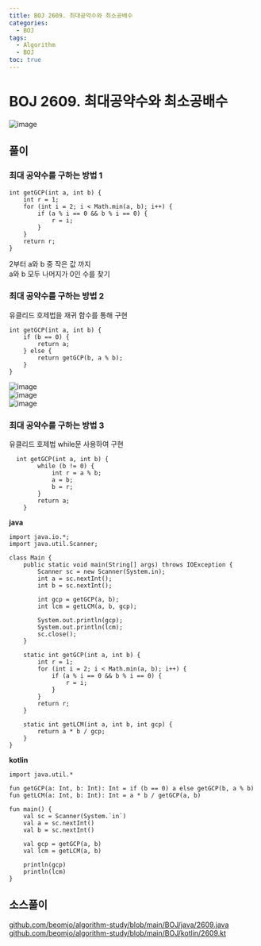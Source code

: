 ```yaml
---
title: BOJ 2609. 최대공약수와 최소공배수
categories:
  - BOJ
tags:
  - Algorithm
  - BOJ
toc: true
---
```


# **BOJ 2609. 최대공약수와 최소공배수**
![image](https://user-images.githubusercontent.com/39984656/134812720-fd59b3e8-a904-454a-943e-025d9f47c0a7.png)  

## **풀이**

### **최대 공약수를 구하는 방법 1**
```
int getGCP(int a, int b) {
    int r = 1;
    for (int i = 2; i < Math.min(a, b); i++) {
        if (a % i == 0 && b % i == 0) {
            r = i;
        }
    }
    return r;
}
```
2부터 a와 b 중 작은 값 까지  
a와 b 모두 나머지가 0인 수를 찾기  
  
### **최대 공약수를 구하는 방법 2**
유클리드 호제법을 재귀 함수를 통해 구현
```
int getGCP(int a, int b) {
    if (b == 0) {
        return a;
    } else {
        return getGCP(b, a % b);
    }
}
```
![image](https://user-images.githubusercontent.com/39984656/134812726-7e96a369-46db-4579-8403-0375e61289a7.png)  
![image](https://user-images.githubusercontent.com/39984656/134812727-f5b99a71-a5d3-4fd3-b8d5-9633f2b38c3e.png)  
![image](https://user-images.githubusercontent.com/39984656/134812730-c9a7ad37-de96-48ae-a2d1-09509cd658f3.png)    

### **최대 공약수를 구하는 방법 3**
유클리드 호제법 while문 사용하여 구현  
```
  int getGCP(int a, int b) {
        while (b != 0) {
            int r = a % b;
            a = b;
            b = r;
        }
        return a;
    }
```
**java**
```
import java.io.*;
import java.util.Scanner;

class Main {
    public static void main(String[] args) throws IOException {
        Scanner sc = new Scanner(System.in);
        int a = sc.nextInt();
        int b = sc.nextInt();

        int gcp = getGCP(a, b);
        int lcm = getLCM(a, b, gcp);

        System.out.println(gcp);
        System.out.println(lcm);
        sc.close();
    }

    static int getGCP(int a, int b) {
        int r = 1;
        for (int i = 2; i < Math.min(a, b); i++) {
            if (a % i == 0 && b % i == 0) {
                r = i;
            }
        }
        return r;
    }

    static int getLCM(int a, int b, int gcp) {
        return a * b / gcp;
    }
}
```

**kotlin**
```
import java.util.*

fun getGCP(a: Int, b: Int): Int = if (b == 0) a else getGCP(b, a % b)
fun getLCM(a: Int, b: Int): Int = a * b / getGCP(a, b)

fun main() {
    val sc = Scanner(System.`in`)
    val a = sc.nextInt()
    val b = sc.nextInt()

    val gcp = getGCP(a, b)
    val lcm = getLCM(a, b)

    println(gcp)
    println(lcm)
}
```

## 소스풀이
[github.com/beomjo/algorithm-study/blob/main/BOJ/java/2609.java](https://github.com/beomjo/algorithm-study/blob/main/BOJ/java/2609.java)
[github.com/beomjo/algorithm-study/blob/main/BOJ/kotlin/2609.kt](https://github.com/beomjo/algorithm-study/blob/main/BOJ/kotlin/2609.kt)